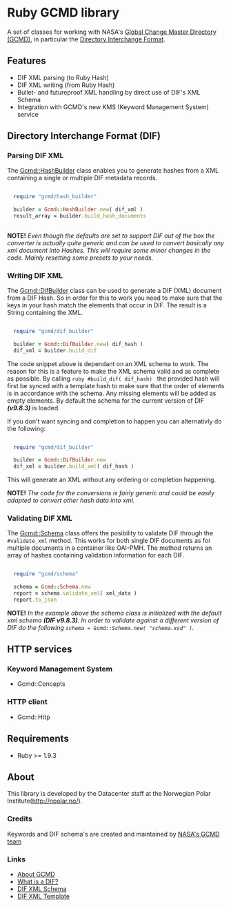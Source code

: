 # Ruby GCMD library
A set of classes for working with NASA's [Global Change Master Directory (GCMD)](http://gcmd.gsfc.nasa.gov/), in
particular the [Directory Interchange Format](http://gcmd.nasa.gov/User/difguide/).

## Features
* DIF XML parsing (to Ruby Hash)
* DIF XML writing (from Ruby Hash)
* Bullet- and futureproof XML handling by direct use of DIF's XML Schema
* Integration with GCMD's new KMS (Keyword Management System) service

## Directory Interchange Format (DIF)

### Parsing DIF XML

The [Gcmd::HashBuilder](https://github.com/npolar/gcmd/blob/master/lib/gcmd/hash_builder.rb) class enables you to generate hashes from a XML containing a single or
multiple DIF metadata records.

``` ruby

  require "gcmd/hash_builder"
 
  builder = Gcmd::HashBuilder.new( dif_xml )
  result_array = builder.build_hash_documents
  
```

**NOTE!** _Even though the defaults are set to support DIF out of the box the converter is actually quite generic
and can be used to convert basically any xml document into Hashes. This will require some minor changes
in the code. Mainly resetting some presets to your needs._


### Writing DIF XML

The [Gcmd::DifBuilder](https://github.com/npolar/gcmd/blob/master/lib/gcmd/dif_builder.rb) class can be used to generate a DIF (XML) document from a DIF Hash. So in order
for this to work you need to make sure that the keys in your hash match the elements that occur in
DIF. The result is a String containing the XML.

``` ruby

  require "gcmd/dif_builder"
  
  builder = Gcmd::DifBuilder.new( dif_hash )
  dif_xml = builder.build_dif

```

The code snippet above is dependant on an XML schema to work. The reason for this is a feature to make
the XML schema valid and as complete as possible. By calling ```ruby #build_dif( dif_hash) ``` the
provided hash will first be synced with a template hash to make sure that the order of elements is in
accordance with the schema. Any missing elements will be added as empty elements. By default the schema
for the current version of DIF ***(v9.8.3)*** is loaded.

If you don't want syncing and completion to happen you can alternativly do the following:

``` ruby

  require "gcmd/dif_builder"
  
  builder = Gcmd::DifBuilder.new
  dif_xml = builder.build_xml( dif_hash )

```

This will generate an XML without any ordering or completion happening.

**NOTE!**  _The code for the conversions is fairly generic and could be easily adapted to convert
other hash data into xml._

### Validating DIF XML

The [Gcmd::Schema](https://github.com/npolar/gcmd/blob/master/lib/gcmd/schema.rb) class offers the
posibility to validate DIF through the `#validate_xml` method. This works for both single DIF documents
as for multiple documents in a container like OAI-PMH. The method returns an array of hashes containing
validation information for each DIF.

``` ruby

  require "gcmd/schema"
  
  schema = Gcmd::Schema.new
  report = schema.validate_xml( xml_data )
  report.to_json

```

**NOTE!** _In the example above the schema class is initialized with the default xml schema
***(DIF v9.8.3)***. In order to validate against a different version of DIF do the following
`schema = Gcmd::Schema.new( "schema.xsd" )`._


## HTTP services

### Keyword Management System
* Gcmd::Concepts

### HTTP client
* Gcmd::Http

## Requirements
* Ruby >= 1.9.3

## About
This library is developed by the Datacenter staff at the Norwegian Polar Institute(http://npolar.no/).

### Credits

Keywords and DIF schema's are created and maintained by [NASA's GCMD team](http://gcmd.nasa.gov/Resources/valids/)

### Links

* [About GCMD](http://gcmd.nasa.gov/Aboutus/index.html)
* [What is a DIF?](http://gcmd.nasa.gov/User/difguide/whatisadif.html)
* [DIF XML Schema](http://gcmd.nasa.gov/Aboutus/xml/dif/dif.xsd)
* [DIF XML Template](http://gcmd.nasa.gov/Aboutus/xml/dif/DIF_XML_Template.xml)
